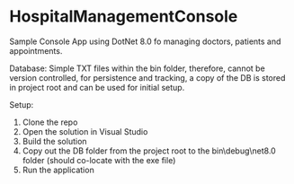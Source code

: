 # HospitalManagementConsole

Sample Console App using DotNet 8.0 fo managing doctors, patients and appointments.

Database: Simple TXT files within the bin folder, therefore, cannot be version controlled, for persistence and tracking, a copy of the DB is stored in project root and can be used for initial setup.

Setup:
1. Clone the repo
2. Open the solution in Visual Studio
3. Build the solution
4. Copy out the DB folder from the project root to the bin\\debug\\net8.0 folder (should co-locate with the exe file)
5. Run the application
